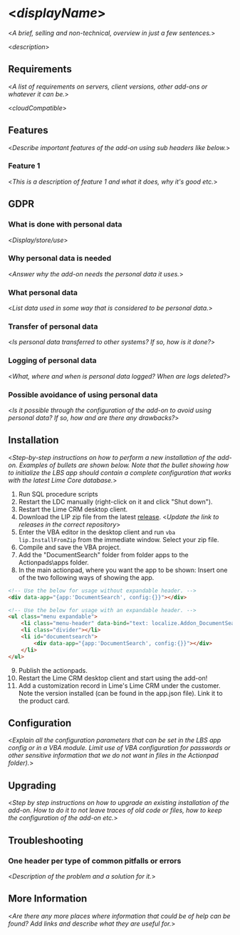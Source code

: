 # <*displayName*>
<*A brief, selling and non-technical, overview in just a few sentences.*>

<*description*>


## Requirements
<*A list of requirements on servers, client versions, other add-ons or whatever it can be.*>

<*cloudCompatible*>


## Features
<*Describe important features of the add-on using sub headers like below.*>

### Feature 1
<*This is a description of feature 1 and what it does, why it's good etc.*>


## GDPR

### What is done with personal data
<*Display/store/use*>

### Why personal data is needed
<*Answer why the add-on needs the personal data it uses.*>

### What personal data
<*List data used in some way that is considered to be personal data.*>

### Transfer of personal data
<*Is personal data transferred to other systems? If so, how is it done?*>

### Logging of personal data
<*What, where and when is personal data logged? When are logs deleted?*>

### Possible avoidance of using personal data
<*Is it possible through the configuration of the add-on to avoid using personal data? If so, how and are there any drawbacks?*>


## Installation
<*Step-by-step instructions on how to perform a new installation of the add-on. Examples of bullets are shown below. Note that the bullet showing how to initialize the LBS app should contain a complete configuration that works with the latest Lime Core database.*>

1. Run SQL procedure scripts
2. Restart the LDC manually (right-click on it and click "Shut down").
3. Restart the Lime CRM desktop client.
4. Download the LIP zip file from the latest [release](https://github.com/Lundalogik/addon-documentsearch/releases). <*Update the link to releases in the correct repository*>
5. Enter the VBA editor in the desktop client and run ```vba lip.InstallFromZip``` from the immediate window. Select your zip file.
6. Compile and save the VBA project.
7. Add the "DocumentSearch" folder from folder apps to the Actionpads\apps folder.
8. In the main actionpad, where you want the app to be shown: Insert one of the two following ways of showing the app.

```html
<!-- Use the below for usage without expandable header. -->
<div data-app="{app:'DocumentSearch', config:{}}"></div>
```

```html
<!-- Use the below for usage with an expandable header. -->
<ul class="menu expandable">
    <li class="menu-header" data-bind="text: localize.Addon_DocumentSearch.i_menuHeader"></li>
    <li class="divider"></li>
    <li id="documentsearch">
        <div data-app="{app:'DocumentSearch', config:{}}"></div>
    </li>
</ul>
```


9. Publish the actionpads.
10. Restart the Lime CRM desktop client and start using the add-on!
11. Add a customization record in Lime's Lime CRM under the customer. Note the version installed (can be found in the app.json file). Link it to the product card.


## Configuration
<*Explain all the configuration parameters that can be set in the LBS app config or in a VBA module. Limit use of VBA configuration for passwords or other sensitive information that we do not want in files in the Actionpad folder).*>


## Upgrading
<*Step by step instructions on how to upgrade an existing installation of the add-on. How to do it to not leave traces of old code or files, how to keep the configuration of the add-on etc.*>


## Troubleshooting

### One header per type of common pitfalls or errors
<*Description of the problem and a solution for it.*>


## More Information
<*Are there any more places where information that could be of help can be found? Add links and describe what they are useful for.*>
